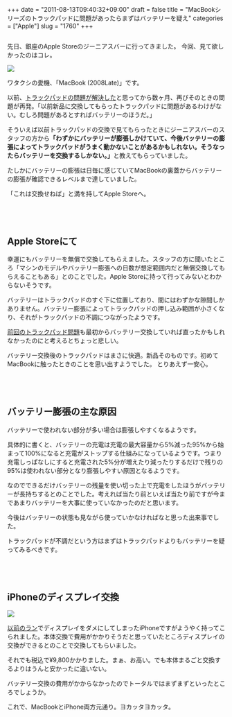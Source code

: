 +++
date = "2011-08-13T09:40:32+09:00"
draft = false
title = "MacBookシリーズのトラックパッドに問題があったらまずはバッテリーを疑え"
categories = ["Apple"]
slug = "1760"
+++

<img style="display:block; margin-left:auto; margin-right:auto;" border="0" height="" src="http://farm4.static.flickr.com/3167/2761693911_93626f8a67.jpg" alt="" width="" />


先日、銀座のApple Storeのジーニアスバーに行ってきました。
今回、見て欲しかったのはコレ。

<img style="display:block; margin-left:auto; margin-right:auto;" border="0" height="" src="http://knk-n.com/images/2011/08/macbook.png" width="" />

ワタクシの愛機、「MacBook (2008Late)」です。

以前、<a href="http://knk-n.com/2011/04/19/macbook-trackpad/" target="_blank">トラックパッドの問題が解決した</a>と思ってから数ヶ月、再びそのときの問題が再発。<!--more-->「以前新品に交換してもらったトラックパッドに問題があるわけがない。むしろ問題があるとすればバッテリーのほうだ。」

そういえば以前トラックパッドの交換で見てもらったときにジーニアスバーのスタッフの方から<strong>「わずかにバッテリーが膨張しかけていて、今後バッテリーの膨張によってトラックパッドがうまく動かないことがあるかもしれない。そうなったらバッテリーを交換するしかない。」</strong>と教えてもらっていました。

たしかにバッテリーの膨張は日毎に感じていてMacBookの裏蓋からバッテリーの膨張が確認できるレベルまで達していました。

「これは交換せねば」と満を持してApple Storeへ。

<p style="margin-top: 6em;">

<h2>Apple Storeにて</h2>

幸運にもバッテリーを無償で交換してもらえました。スタッフの方に聞いたところ「マシンのモデルやバッテリー膨張への日数が想定範囲内だと無償交換してもらえることもある」とのことでした。Apple Storeに持って行ってみないとわからないそうです。

バッテリーはトラックパッドのすぐ下に位置しており、間にはわずかな隙間しかありません。バッテリー膨張によってトラックパッドの押し込み範囲が小さくなり、それがトラックパッドの不調につながったようです。

<a href="トラックパッドの問題が解決した" target="_blank">前回のトラックパッド問題</a>も最初からバッテリー交換していれば直ったかもしれなかったのにと考えるとちょっと悲しい。

バッテリー交換後のトラックパッドはまさに快適。新品そのものです。初めてMacBookに触ったときのことを思い出すようでした。
とりあえず一安心。

<p style="margin-top: 6em;">

<h2>バッテリー膨張の主な原因</h2>
バッテリーで使われない部分が多い場合は膨張しやすくなるようです。

具体的に書くと、バッテリーの充電は充電の最大容量から5%減った95%から始まって100%になると充電がストップする仕組みになっているようです。つまり充電しっぱなしにすると充電された5%分が増えたり減ったりするだけで残りの95%は使われない部分となり膨張しやすい原因となるようです。

なのでできるだけバッテリーの残量を使い切った上で充電をしたほうがバッテリーが長持ちするとのことでした。考えれば当たり前といえば当たり前ですが今まであまりバッテリーを大事に使っていなかったのだと思います。


今後はバッテリーの状態も見ながら使っていかなければなと思った出来事でした。

トラックパッドが不調だという方はまずはトラックパッドよりもバッテリーを疑ってみるべきです。

<p style="margin-top: 6em;">

<h2>iPhoneのディスプレイ交換</h2>

<img style="display:block; margin-left:auto; margin-right:auto;" border="0" height="" src="http://knk-n.com/images/2011/08/slooProImg_20110711095340.jpeg" width="" />

<a href="http://knk-n.com/2011/07/11/running-20110711/" target="_blank">以前のラン</a>でディスプレイをダメにしてしまったiPhoneですがようやく持ってこられました。本体交換で費用がかかりそうだと思っていたところディスプレイの交換ができるとのことで交換してもらいました。

それでも税込で&yen;9,800かかりました。まぁ、お高い。でも本体まるごと交換するよりはうんと安かったに違いない。

バッテリー交換の費用がかからなかったのでトータルではまずまずといったところでしょうか。

これで、MacBookとiPhone両方元通り。ヨカッタヨカッタ。
